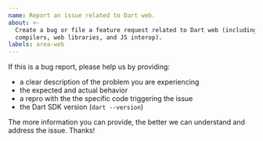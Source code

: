 ```yaml
---
name: Report an issue related to Dart web.
about: >-
  Create a bug or file a feature request related to Dart web (including the web
  compilers, web libraries, and JS interop).
labels: area-web
---
```


If this is a bug report, please help us by providing:

- a clear description of the problem you are experiencing
- the expected and actual behavior
- a repro with the the specific code triggering the issue
- the Dart SDK version (`dart --version`)

The more information you can provide, the better we can understand and address
the issue. Thanks!
